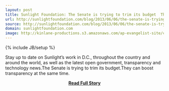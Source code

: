 ```yaml
---
layout: post
title: Sunlight Foundation: The Senate is trying to trim its budget  They can boost transparency at the same time 
url: http://sunlightfoundation.com/blog/2013/06/06/the-senate-is-trying-to-trim-its-budget-they-can-boost-transparency-at-the-same-time/
source: http://sunlightfoundation.com/blog/2013/06/06/the-senate-is-trying-to-trim-its-budget-they-can-boost-transparency-at-the-same-time/
domain: sunlightfoundation.com
image: http://kinlane-productions.s3.amazonaws.com/ap-evangelist-site/curated/screenshots/9612_sunlightfoundation_com.png
---
```

{% include JB/setup %}<p>Stay up to date on Sunlight’s work in D.C., throughout the country and around the world, as well as the latest open government, transparency and technology news.The Senate is trying to trim its budget.They can boost transparency at the same time.</p>
<center><p><a href="http://sunlightfoundation.com/blog/2013/06/06/the-senate-is-trying-to-trim-its-budget-they-can-boost-transparency-at-the-same-time/" style='padding:25px; font-sze:18px; font-weight: bold;'>Read Full Story</a></p></center>
